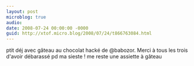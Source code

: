 ```yaml
---
layout: post
microblog: true
audio: 
date: 2008-07-24 00:00:00 -0000
guid: http://xtof.micro.blog/2008/07/24/t866763084.html
---
```

ptit déj avec gâteau au chocolat hacké de @babozor. Merci à tous les trois d'avoir débarassé pd ma sieste ! me reste une assiette à gâteau

